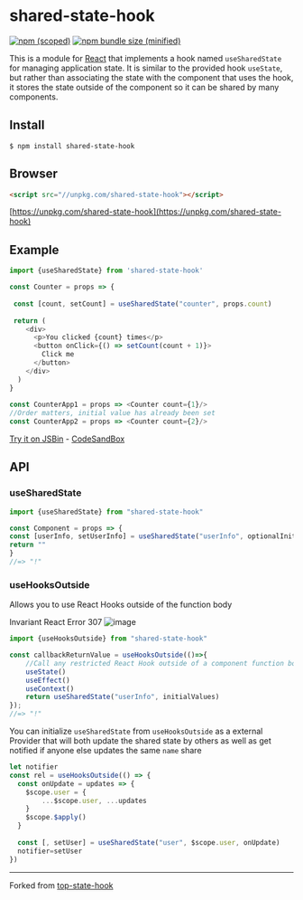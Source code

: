 # shared-state-hook

[![npm (scoped)](https://img.shields.io/npm/v/shared-state-hook.svg)](https://www.npmjs.com/package/shared-state-hook)
[![npm bundle size (minified)](https://img.shields.io/github/size/magnumjs/shared-state-hook/dist/shared-state-hook.min.js.svg)](https://unpkg.com/shared-state-hook)

This is a module for <a href="https://reactjs.org/docs/hooks-intro.html">React</a> that implements a hook named `useSharedState` for managing application state. 
It is similar to the provided hook `useState`, but rather than associating the state with the component that uses the hook,
it stores the state outside of the component so it can be shared by many components.
 
 
 
## Install

```
$ npm install shared-state-hook
```

## Browser

```html
<script src="//unpkg.com/shared-state-hook"></script>
```
[https://unpkg.com/shared-state-hook](https://unpkg.com/shared-state-hook)

## Example


```js
import {useSharedState} from 'shared-state-hook'

const Counter = props => {
  
 const [count, setCount] = useSharedState("counter", props.count)
 
 return (
    <div>
      <p>You clicked {count} times</p>
      <button onClick={() => setCount(count + 1)}>
        Click me
      </button>
    </div>
  )
}
  
const CounterApp1 = props => <Counter count={1}/>
//Order matters, initial value has already been set
const CounterApp2 = props => <Counter count={2}/>
```

[Try it on JSBin](https://jsbin.com/reduregace/edit?html,js,output) - [CodeSandBox](https://codesandbox.io/s/zl509roppm)

## API

### useSharedState

```js
import {useSharedState} from "shared-state-hook"

const Component = props => {
const [userInfo, setUserInfo] = useSharedState("userInfo", optionalInitialValue, optionalOnUpdatesCallback)
return ""
}
//=> "!"
```

### useHooksOutside

Allows you to use React Hooks outside of the function body

Invariant React Error 307
![image](https://user-images.githubusercontent.com/5196767/54329644-e3515c00-45e8-11e9-983e-956d098542c0.png)

```js
import {useHooksOutside} from "shared-state-hook"

const callbackReturnValue = useHooksOutside(()=>{
    //Call any restricted React Hook outside of a component function body! 
    useState()
    useEffect()
    useContext()
    return useSharedState("userInfo", initialValues)
});
//=> "!"
```

You can initialize `useSharedState` from `useHooksOutside` as a external Provider that will both update the shared state by others as well as get notified if anyone else updates the same `name` share

```js
let notifier
const rel = useHooksOutside(() => {
  const onUpdate = updates => {
    $scope.user = {
        ...$scope.user, ...updates
    }
    $scope.$apply()
  }
  
  const [, setUser] = useSharedState("user", $scope.user, onUpdate)
  notifier=setUser    
})
```
<hr>

Forked from <a href="https://github.com/mvolkmann/top-state-hook">top-state-hook</a>